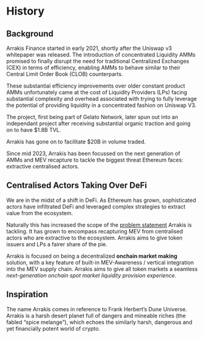 # History

## Background
Arrakis Finance started in early 2021, shortly after the Uniswap v3 whitepaper was released. The introduction of concentrated Liquidity AMMs promised to finally disrupt the need for traditional Centralized Exchanges (CEX) in terms of efficiency, enabling AMMs to behave similar to their Central Limit Order Book (CLOB) counterparts.

These substantial efficiency improvements over older constant product AMMs unfortunately came at the cost of Liquidity Providers (LPs) facing substantial complexity and overhead associated with trying to fully leverage the potential of providing liquidity in a concentrated fashion on Uniswap V3. 

The project, first being part of Gelato Network, later spun out into an independant project after receiving substantial organic traction and going on to have $1.8B TVL.

Arrakis has gone on to facilitate $20B in volume traded.

Since mid 2023, Arrakis has been focussed on the next generation of AMMs and MEV recapture to tackle the biggest threat Ethereum faces: extractive centralised actors.

## Centralised Actors Taking Over DeFi
We are in the midst of a shift in DeFi. As Ethereum has grown, sophisticated actors have infiltrated DeFi and leveraged complex strategies to extract value from the ecosystem. 

Naturally this has increased the scope of the [problem statement](problem-statement.md) Arrakis is tackling. It has grown to encompass recapturing MEV from centralised actors who are extractive to the ecosystem. Arrakis aims to give token issuers and LPs a fairer share of the pie.

Arrakis is focused on being a decentralized **onchain market making** solution, with a key feature of built-in MEV-Awareness / vertical integration into the MEV supply chain. Arrakis aims to give all token markets a seamless *next-generation onchain spot market liquidity provision experience*.

## Inspiration
The name Arrakis comes in reference to Frank Herbert’s Dune Universe. Arrakis is a harsh desert planet full of dangers and mineable riches (the fabled “spice melange”), which echoes the similarly harsh, dangerous and yet financially potent world of crypto.
